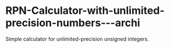# RPN-Calculator-with-unlimited-precision-numbers---archi
Simple calculator for unlimited-precision unsigned integers.
